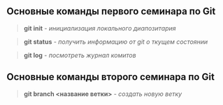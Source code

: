 ## Основные команды первого семинара по Git

>**git init** - *инициализация локального диапозитария*

> **git status** - *получить информацию от git о ткущем состоянии*

> **git log** - *посмотреть журнал комитов*

## Основные команды второго семинара по Git


> **git branch <название ветки>** - *создать новую ветку*